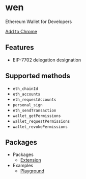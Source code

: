# wen

Ethereum Wallet for Developers

[Add to Chrome](https://chromewebstore.google.com/detail/wen/omfihmgdopplefnnekpaanlhmcffkeme)

## Features

- EIP-7702 delegation designation

## Supported methods

- `eth_chainId`
- `eth_accounts`
- `eth_requestAccounts`
- `personal_sign`
- `eth_sendTransaction`
- `wallet_getPermissions`
- `wallet_requestPermissions`
- `wallet_revokePermissions`

## Packages

- Packages
  - [Extension](./packages/extension/)
- Examples
  - [Playground](./examples/playground/)
